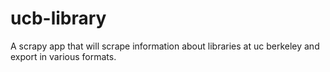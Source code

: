 ucb-library
===========

A scrapy app that will scrape information about libraries at uc berkeley and export in various formats. 